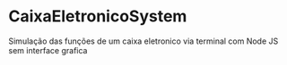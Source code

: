 # CaixaEletronicoSystem
Simulação das funções de um caixa eletronico via terminal com Node JS sem interface grafica
